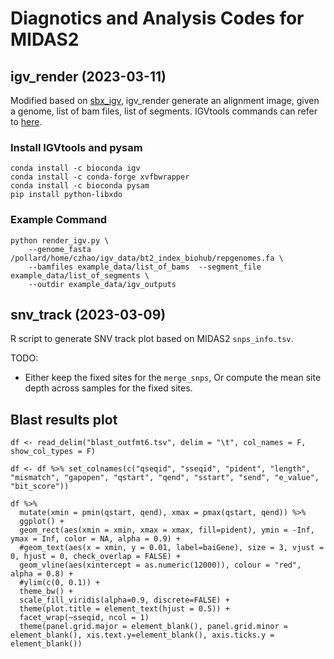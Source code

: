 # Diagnotics and Analysis Codes for MIDAS2

## igv_render (2023-03-11)

Modified based on [sbx_igv](https://github.com/sunbeam-labs/sbx_igv), igv_render generate an alignment image, given a genome, list of bam files, list of segments. IGVtools commands can refer to [here](https://software.broadinstitute.org/software/igv/automation).

### Install IGVtools and pysam

```
conda install -c bioconda igv
conda install -c conda-forge xvfbwrapper
conda install -c bioconda pysam
pip install python-libxdo
```

### Example Command
```
python render_igv.py \
    --genome_fasta /pollard/home/czhao/igv_data/bt2_index_biohub/repgenomes.fa \
    --bamfiles example_data/list_of_bams  --segment_file example_data/list_of_segments \
    --outdir example_data/igv_outputs 
```

## snv_track (2023-03-09)

R script to generate SNV track plot based on MIDAS2 `snps_info.tsv`.

TODO: 
- Either keep the fixed sites for the `merge_snps`, Or compute the mean site depth across samples for the fixed sites.


## Blast results plot

```
df <- read_delim("blast_outfmt6.tsv", delim = "\t", col_names = F, show_col_types = F)

df <- df %>% set_colnames(c("qseqid", "sseqid", "pident", "length", "mismatch", "gapopen", "qstart", "qend", "sstart", "send", "e_value", "bit_score"))

df %>%
  mutate(xmin = pmin(qstart, qend), xmax = pmax(qstart, qend)) %>%
  ggplot() + 
  geom_rect(aes(xmin = xmin, xmax = xmax, fill=pident), ymin = -Inf, ymax = Inf, color = NA, alpha = 0.9) + 
  #geom_text(aes(x = xmin, y = 0.01, label=baiGene), size = 3, vjust = 0, hjust = 0, check_overlap = FALSE) +
  geom_vline(aes(xintercept = as.numeric(12000)), colour = "red", alpha = 0.8) +
  #ylim(c(0, 0.1)) +
  theme_bw() +
  scale_fill_viridis(alpha=0.9, discrete=FALSE) +
  theme(plot.title = element_text(hjust = 0.5)) +
  facet_wrap(~sseqid, ncol = 1)
  theme(panel.grid.major = element_blank(), panel.grid.minor = element_blank(), xis.text.y=element_blank(), axis.ticks.y = element_blank())
```
